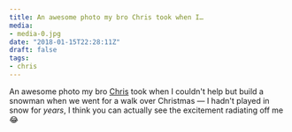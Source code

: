 ```yaml
---
title: An awesome photo my bro Chris took when I…
media:
- media-0.jpg
date: "2018-01-15T22:28:11Z"
draft: false
tags:
- chris
---
```

An awesome photo my bro [Chris](/tags/chris) took when I couldn't help but build a snowman when we went for a walk over Christmas — I hadn't played in snow for *years*, I think you can actually see the excitement radiating off me 😂
